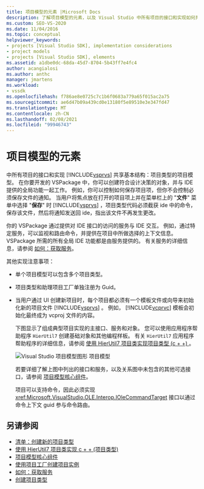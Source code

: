 ```yaml
---
title: 项目模型的元素 |Microsoft Docs
description: 了解项目模型的元素，以及 Visual Studio 中所有项目的接口和实现如何共享基本结构。
ms.custom: SEO-VS-2020
ms.date: 11/04/2016
ms.topic: conceptual
helpviewer_keywords:
- projects [Visual Studio SDK], implementation considerations
- project models
- projects [Visual Studio SDK], elements
ms.assetid: a1dbe0dc-68da-45d7-8704-5b43ff7e4fc4
author: acangialosi
ms.author: anthc
manager: jmartens
ms.workload:
- vssdk
ms.openlocfilehash: f786ae8e0725c7c1b6f0683a779a65f015ac2a75
ms.sourcegitcommit: ae6d47b09a439cd0e13180f5e89510e3e347fd47
ms.translationtype: MT
ms.contentlocale: zh-CN
ms.lasthandoff: 02/08/2021
ms.locfileid: "99946743"
---
```

# <a name="elements-of-a-project-model"></a>项目模型的元素
中所有项目的接口和实现 [!INCLUDE[vsprvs](../../code-quality/includes/vsprvs_md.md)] 共享基本结构：项目类型的项目模型。 在你要开发的 VSPackage 中，你可以创建符合设计决策的对象，并与 IDE 提供的全局功能一起工作。 例如，你可以控制如何保存项目项，但你不会控制必须保存文件的通知。 当用户将焦点放在打开的项目项上并在菜单栏上的 "**文件**" 菜单中选择 "**保存**" 时 [!INCLUDE[vsprvs](../../code-quality/includes/vsprvs_md.md)] ，项目类型代码必须截获 ide 中的命令，保存该文件，然后将通知发送回 ide，指出该文件不再发生更改。

 你的 VSPackage 通过提供对 IDE 接口的访问的服务与 IDE 交互。 例如，通过特定服务，可以监视和路由命令，并提供在项目中所做选择的上下文信息。 VSPackage 所需的所有全局 IDE 功能都是由服务提供的。 有关服务的详细信息，请参阅 [如何：获取服务](../../extensibility/how-to-get-a-service.md)。

 其他实现注意事项：

- 单个项目模型可以包含多个项目类型。

- 项目类型和助理项目工厂单独注册为 Guid。

- 当用户通过 UI 创建新项目时，每个项目都必须有一个模板文件或向导来初始化新的项目文件 [!INCLUDE[vsprvs](../../code-quality/includes/vsprvs_md.md)] 。 例如， [!INCLUDE[vcprvc](../../code-quality/includes/vcprvc_md.md)] 模板会初始化最终成为 vcproj 文件的内容。

  下图显示了组成典型项目实现的主接口、服务和对象。 您可以使用应用程序帮助程序 `HierUtil7` 创建基础对象和其他编程样板。 有关 `HierUtil7` 应用程序帮助程序的详细信息，请参阅 [使用 HierUtil7 项目类实现项目类型 (c + +) ](/previous-versions/bb166212(v=vs.100))。

  ![Visual Studio 项目模型图形](../../extensibility/internals/media/vsprojectmodel.gif "vsProjectModel") 项目模型

  若要详细了解上图中列出的接口和服务，以及关系图中未包含的其他可选接口，请参阅 [项目模型核心组件](../../extensibility/internals/project-model-core-components.md)。

  项目可以支持命令，因此必须实现 <xref:Microsoft.VisualStudio.OLE.Interop.IOleCommandTarget> 接口以通过命令上下文 guid 参与命令路由。

## <a name="see-also"></a>另请参阅
- [清单：创建新的项目类型](../../extensibility/internals/checklist-creating-new-project-types.md)
- [使用 HierUtil7 项目类实现 c + + (项目类型) ](/previous-versions/bb166212(v=vs.100))
- [项目模型核心组件](../../extensibility/internals/project-model-core-components.md)
- [使用项目工厂创建项目实例](../../extensibility/internals/creating-project-instances-by-using-project-factories.md)
- [如何：获取服务](../../extensibility/how-to-get-a-service.md)
- [创建项目类型](../../extensibility/internals/creating-project-types.md)